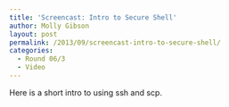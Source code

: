 ```yaml
---
title: 'Screencast: Intro to Secure Shell'
author: Molly Gibson
layout: post
permalink: /2013/09/screencast-intro-to-secure-shell/
categories:
  - Round 06/3
  - Video
---
```

Here is a short intro to using ssh and scp.